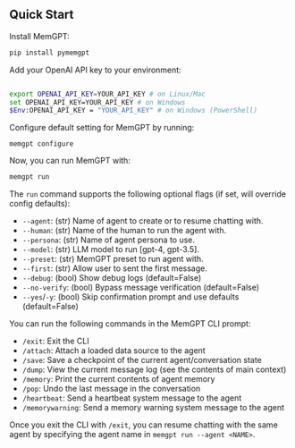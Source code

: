 ## Quick Start

Install MemGPT:

```sh
pip install pymemgpt
```

Add your OpenAI API key to your environment:

```sh

export OPENAI_API_KEY=YOUR_API_KEY # on Linux/Mac
set OPENAI_API_KEY=YOUR_API_KEY # on Windows
$Env:OPENAI_API_KEY = "YOUR_API_KEY" # on Windows (PowerShell)
```
Configure default setting for MemGPT by running:
```
memgpt configure
```
Now, you can run MemGPT with:
```sh
memgpt run
```
The `run` command supports the following optional flags (if set, will override config defaults):

* `--agent`: (str) Name of agent to create or to resume chatting with.
* `--human`: (str) Name of the human to run the agent with.
* `--persona`: (str) Name of agent persona to use.
* `--model`: (str) LLM model to run [gpt-4, gpt-3.5].
* `--preset`: (str) MemGPT preset to run agent with.
* `--first`: (str) Allow user to sent the first message.
* `--debug`: (bool) Show debug logs (default=False)
* `--no-verify`: (bool) Bypass message verification (default=False)
* `--yes`/`-y`: (bool) Skip confirmation prompt and use defaults (default=False)

You can run the following commands in the MemGPT CLI prompt:

* `/exit`: Exit the CLI
* `/attach`: Attach a loaded data source to the agent
* `/save`: Save a checkpoint of the current agent/conversation state
* `/dump`: View the current message log (see the contents of main context)
* `/memory`: Print the current contents of agent memory
* `/pop`: Undo the last message in the conversation
* `/heartbeat`: Send a heartbeat system message to the agent
* `/memorywarning`: Send a memory warning system message to the agent


Once you exit the CLI with `/exit`, you can resume chatting with the same agent by specifying the agent name in `memgpt run --agent <NAME>`.
